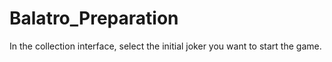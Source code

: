 # Balatro_Preparation
In the collection interface, select the initial joker you want to start the game.
